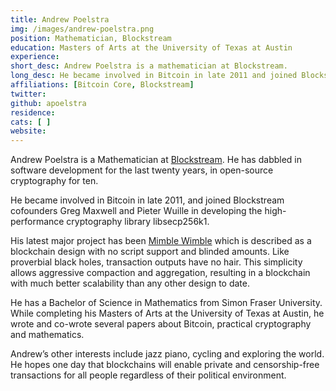 ```yaml
---
title: Andrew Poelstra
img: /images/andrew-poelstra.png
position: Mathematician, Blockstream
education: Masters of Arts at the University of Texas at Austin
experience:
short_desc: Andrew Poelstra is a mathematician at Blockstream.
long_desc: He became involved in Bitcoin in late 2011 and joined Blockstream co-founders Greg Maxwell and Pieter Wuille in developing the high-performance cryptography library libsecp256k1.
affiliations: [Bitcoin Core, Blockstream]
twitter:
github: apoelstra
residence:
cats: [ ]
website:
---
```


Andrew Poelstra is a Mathematician at [Blockstream](/blockstream/). He has dabbled in software development for the last twenty years, in open-source cryptography for ten.

He became involved in Bitcoin in late 2011, and joined Blockstream cofounders Greg Maxwell and Pieter Wuille in developing the high-performance cryptography library libsecp256k1.

His latest major project has been [Mimble Wimble](/mimble-wimble-andrew-poelstra/) which is described as a blockchain design with no script support and blinded amounts. Like proverbial black holes, transaction outputs have no hair. This simplicity allows aggressive compaction and aggregation, resulting in a blockchain with much better scalability than any other design to date.

He has a Bachelor of Science in Mathematics from Simon Fraser University. While completing his Masters of Arts at the University of Texas at Austin, he wrote and co-wrote several papers about Bitcoin, practical cryptography and mathematics.

Andrew’s other interests include jazz piano, cycling and exploring the world. He hopes one day that blockchains will enable private and censorship-free transactions for all people regardless of their political environment.
